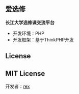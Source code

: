 ## 爱选修 ##

**长江大学选修课交流平台**

- 开发环境：PHP
- 开发框架：基于ThinkPHP开发

## License ##

MIT License
----------
开发者：[rex](https://github.com/duguying)
